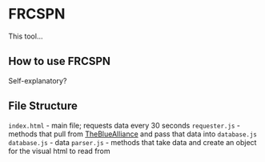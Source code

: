 # FRCSPN
This tool...

## How to use FRCSPN
Self-explanatory?

## File Structure
`index.html` - main file; requests data every 30 seconds
`requester.js` - methods that pull from [TheBlueAlliance](https://www.thebluealliance.com) and pass that data into `database.js`
`database.js` - data
`parser.js` - methods that take data and create an object for the visual html to read from